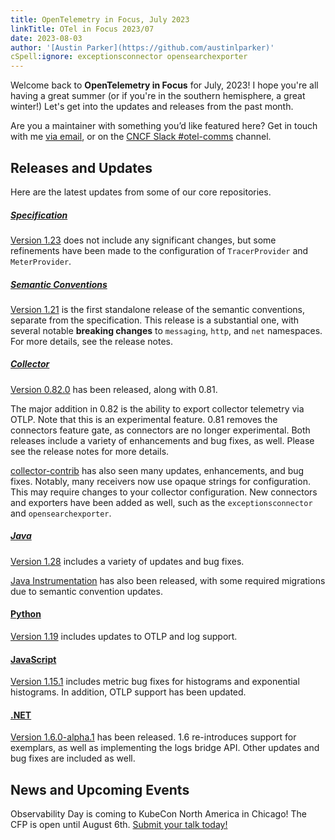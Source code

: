 ```yaml
---
title: OpenTelemetry in Focus, July 2023
linkTitle: OTel in Focus 2023/07
date: 2023-08-03
author: '[Austin Parker](https://github.com/austinlparker)'
cSpell:ignore: exceptionsconnector opensearchexporter
---
```


Welcome back to **OpenTelemetry in Focus** for July, 2023! I hope you're all
having a great summer (or if you're in the southern hemisphere, a great winter!)
Let's get into the updates and releases from the past month.

Are you a maintainer with something you’d like featured here? Get in touch with
me [via email](mailto:austin+otel@ap2.io), or on the
[CNCF Slack #otel-comms](https://cloud-native.slack.com/archives/C02UN96HZH6)
channel.

## Releases and Updates

Here are the latest updates from some of our core repositories.

<!-- markdownlint-disable heading-increment -->

##### [Specification](/docs/specs/otel/)

[Version 1.23](https://github.com/open-telemetry/opentelemetry-specification/releases/tag/v1.23.0)
does not include any significant changes, but some refinements have been made to
the configuration of `TracerProvider` and `MeterProvider`.

##### [Semantic Conventions](/docs/specs/semconv/)

[Version 1.21](https://github.com/open-telemetry/semantic-conventions/releases/tag/v1.21.0)
is the first standalone release of the semantic conventions, separate from the
specification. This release is a substantial one, with several notable
**breaking changes** to `messaging`, `http`, and `net` namespaces. For more
details, see the release notes.

##### [Collector](/docs/collector/)

[Version 0.82.0](https://github.com/open-telemetry/opentelemetry-collector/releases/tag/v0.82.0)
has been released, along with 0.81.

The major addition in 0.82 is the ability to export collector telemetry via
OTLP. Note that this is an experimental feature. 0.81 removes the connectors
feature gate, as connectors are no longer experimental. Both releases include a
variety of enhancements and bug fixes, as well. Please see the release notes for
more details.

[collector-contrib](https://github.com/open-telemetry/opentelemetry-collector-contrib/releases/tag/v0.82.0)
has also seen many updates, enhancements, and bug fixes. Notably, many receivers
now use opaque strings for configuration. This may require changes to your
collector configuration. New connectors and exporters have been added as well,
such as the `exceptionsconnector` and `opensearchexporter`.

##### [Java](/docs/languages/java/)

[Version 1.28](https://github.com/open-telemetry/opentelemetry-java/releases/tag/v1.28.0)
includes a variety of updates and bug fixes.

[Java Instrumentation](https://github.com/open-telemetry/opentelemetry-java-instrumentation/releases/tag/v1.28.0)
has also been released, with some required migrations due to semantic convention
updates.

#### [Python](/docs/languages/python/)

[Version 1.19](https://github.com/open-telemetry/opentelemetry-python/releases/tag/v1.19.0)
includes updates to OTLP and log support.

#### [JavaScript](/docs/languages/js/)

[Version 1.15.1](https://github.com/open-telemetry/opentelemetry-js/releases/tag/v1.15.1)
includes metric bug fixes for histograms and exponential histograms. In
addition, OTLP support has been updated.

#### [.NET](/docs/languages/dotnet/)

[Version 1.6.0-alpha.1](https://github.com/open-telemetry/opentelemetry-dotnet/releases/tag/core-1.6.0-alpha.1)
has been released. 1.6 re-introduces support for exemplars, as well as
implementing the logs bridge API. Other updates and bug fixes are included as
well.

## News and Upcoming Events

Observability Day is coming to KubeCon North America in Chicago! The CFP is open
until August 6th.
[Submit your talk today!](https://events.linuxfoundation.org/kubecon-cloudnativecon-north-america/co-located-events/cfp-colocated-events/)
